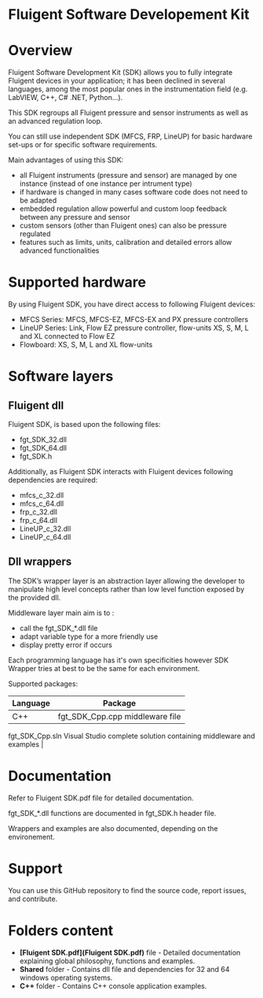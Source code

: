 # Fluigent Software Developement Kit

# Overview
Fluigent Software Development Kit (SDK) allows you to fully integrate Fluigent devices in your application; it has been declined in several languages, among the most popular ones in the instrumentation field (e.g. LabVIEW, C++, C# .NET, Python…).

This SDK regroups all Fluigent pressure and sensor instruments as well as an advanced regulation loop. 

You can still use independent SDK (MFCS, FRP, LineUP) for basic hardware set-ups or for specific software requirements. 

Main advantages of using this SDK:
* all Fluigent instruments (pressure and sensor) are managed by one instance (instead of one instance per intrument type)
* if hardware is changed in many cases software code does not need to be adapted
* embedded regulation allow powerful and custom loop feedback between any pressure and sensor
* custom sensors (other than Fluigent ones) can also be pressure regulated
* features such as limits, units, calibration and detailed errors allow advanced functionalities

# Supported hardware
By using Fluigent SDK, you have direct access to following Fluigent devices:
* MFCS Series: MFCS, MFCS-EZ, MFCS-EX and PX pressure controllers
* LineUP Series: Link, Flow EZ pressure controller, flow-units XS, S, M, L and XL connected to Flow EZ
* Flowboard: XS, S, M, L and XL flow-units

# Software layers

## Fluigent dll

Fluigent SDK, is based upon the following files:
* fgt_SDK_32.dll
* fgt_SDK_64.dll
* fgt_SDK.h

Additionally, as Fluigent SDK interacts with Fluigent devices following dependencies are required:
* mfcs_c_32.dll
* mfcs_c_64.dll
* frp_c_32.dll
* frp_c_64.dll
* LineUP_c_32.dll
* LineUP_c_64.dll

## Dll wrappers

The SDK’s wrapper layer is an abstraction layer allowing the developer to manipulate high level concepts rather than low level function exposed by the provided dll.

Middleware layer main aim is to :
* call the fgt_SDK_*.dll file
* adapt variable type for a more friendly use
* display pretty error if occurs

Each programming language has it's own specificities however SDK Wrapper tries at best to be the same for each environment. 

Supported packages:

| Language | Package |
| --- | --- |
| C++ | fgt_SDK_Cpp.cpp middleware file 

fgt_SDK_Cpp.sln Visual Studio complete solution containing middleware and examples |

# Documentation
Refer to Fluigent SDK.pdf file for detailed documentation.

fgt_SDK_*.dll functions are documented in fgt_SDK.h header file.

Wrappers and examples are also documented, depending on the environement.

# Support
You can use this GitHub repository to find the source code, report issues, and contribute.

# Folders content
* **[Fluigent SDK.pdf](Fluigent SDK.pdf)** file - Detailed documentation explaining global philosophy, functions and examples.
* **Shared** folder - Contains dll file and dependencies for 32 and 64 windows operating systems.
* **C++** folder - Contains C++ console application examples.